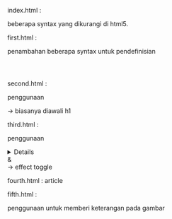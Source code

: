 index.html :

beberapa syntax yang dikurangi di html5.


first.html :

penambahan beberapa syntax untuk pendefinisian
	<header></header>
	<footer></footer>
	<nav></nav>
	<div role="main">
	<aside></aside>


second.html :

penggunaan 
<section></section>      -> biasanya diawali h1


third.html   :

penggunaan <details></details>  & <summary></summary>  ->   effect toggle 


fourth.html  :
article


fifth.html   :

penggunaan <figures></figures>  untuk memberi keterangan pada gambar